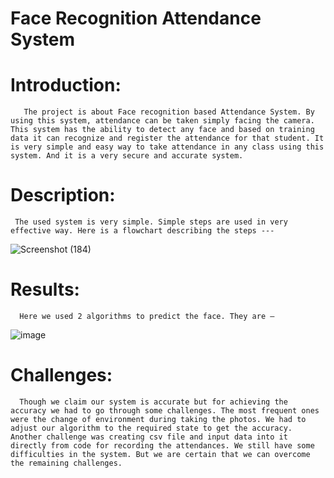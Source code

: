 # Face Recognition Attendance System

# Introduction: 
       The project is about Face recognition based Attendance System. By using this system, attendance can be taken simply facing the camera. This system has the ability to detect any face and based on training data it can recognize and register the attendance for that student. It is very simple and easy way to take attendance in any class using this system. And it is a very secure and accurate system.


# Description: 
     The used system is very simple. Simple steps are used in very effective way. Here is a flowchart describing the steps ---

![Screenshot (184)](https://user-images.githubusercontent.com/91143764/170944044-a69a2a7f-061e-49fc-ab8b-5f0097921097.png)


# Results: 
      Here we used 2 algorithms to predict the face. They are –

![image](https://user-images.githubusercontent.com/91143764/170945571-24576ea4-6795-4fcf-a95c-977983432b69.png)


# Challenges: 
      Though we claim our system is accurate but for achieving the accuracy we had to go through some challenges. The most frequent ones were the change of environment during taking the photos. We had to adjust our algorithm to the required state to get the accuracy. Another challenge was creating csv file and input data into it directly from code for recording the attendances. We still have some difficulties in the system. But we are certain that we can overcome the remaining challenges.
